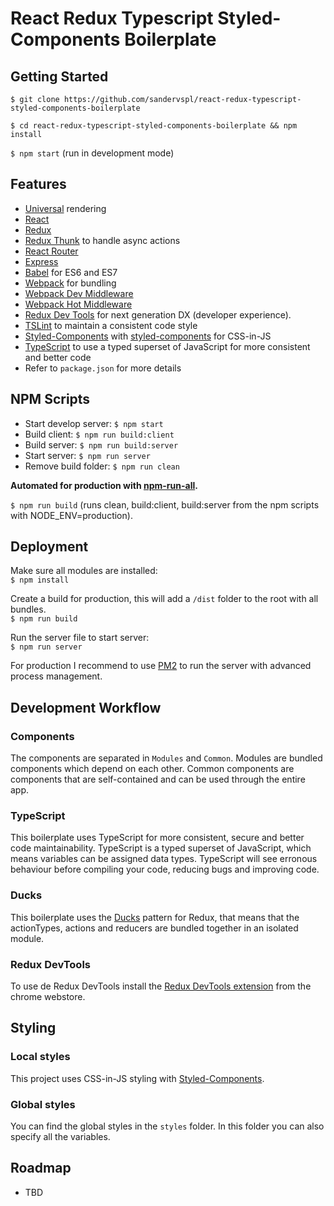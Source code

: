 # React Redux Typescript Styled-Components Boilerplate

## Getting Started
`$ git clone https://github.com/sandervspl/react-redux-typescript-styled-components-boilerplate`

`$ cd react-redux-typescript-styled-components-boilerplate && npm install`

`$ npm start` (run in development mode)

## Features
* [Universal](https://medium.com/@mjackson/universal-javascript-4761051b7ae9) rendering
* [React](https://github.com/facebook/react)
* [Redux](https://github.com/rackt/redux)
* [Redux Thunk](https://github.com/gaearon/redux-thunk) to handle async actions
* [React Router](https://github.com/rackt/react-router)
* [Express](http://expressjs.com)
* [Babel](http://babeljs.io) for ES6 and ES7
* [Webpack](http://webpack.github.io) for bundling
* [Webpack Dev Middleware](http://webpack.github.io/docs/webpack-dev-middleware.html)
* [Webpack Hot Middleware](https://github.com/glenjamin/webpack-hot-middleware)
* [Redux Dev Tools](https://github.com/gaearon/redux-devtools) for next generation DX (developer experience).
* [TSLint](https://palantir.github.io/tslint/) to maintain a consistent code style
* [Styled-Components](https://github.com/styled-components/styled-components/) with [styled-components](https://www.styled-components.com/) for CSS-in-JS
* [TypeScript](https://github.com/Microsoft/TypeScript) to use a typed superset of JavaScript for more consistent and better code
* Refer to `package.json` for more details

## NPM Scripts
* Start develop server: `$ npm start`
* Build client: `$ npm run build:client`
* Build server: `$ npm run build:server`
* Start server: `$ npm run server`
* Remove build folder: `$ npm run clean`

**Automated for production with [npm-run-all](https://github.com/mysticatea/npm-run-all).**

`$ npm run build` (runs clean, build:client, build:server from the npm scripts with NODE_ENV=production).

## Deployment
Make sure all modules are installed:  
`$ npm install`

Create a build for production, this will add a `/dist` folder to the root with all bundles.  
`$ npm run build`

Run the server file to start server:  
`$ npm run server`

For production I recommend to use [PM2](http://pm2.keymetrics.io/) to run the server with advanced process management.

## Development Workflow
### Components
The components are separated in `Modules` and `Common`. Modules are bundled components which depend on each other. Common components are components that are self-contained and can be used through the entire app.

### TypeScript
This boilerplate uses TypeScript for more consistent, secure and better code maintainability. TypeScript is a typed superset of JavaScript, which means variables can be assigned data types. TypeScript will see erronous behaviour before compiling your code, reducing bugs and improving code.

### Ducks
This boilerplate uses the [Ducks](https://github.com/erikras/ducks-modular-redux) pattern for Redux, that means that the actionTypes, actions and reducers are bundled together in an isolated module.

### Redux DevTools
To use de Redux DevTools install the [Redux DevTools extension](https://chrome.google.com/webstore/detail/redux-devtools/lmhkpmbekcpmknklioeibfkpmmfibljd) from the chrome webstore.

## Styling
### Local styles
This project uses CSS-in-JS styling with [Styled-Components](https://github.com/styled-components/styled-components/).

### Global styles
You can find the global styles in the `styles` folder. In this folder you can also specify all the variables.  

## Roadmap
- TBD
